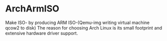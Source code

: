 # ArchArmISO
Make ISO- by producing ARM ISO-(Qemu-img writing virtual machine qcow2 to disk)
The reason for choosing Arch Linux is its small footprint and extensive hardware driver support. 

